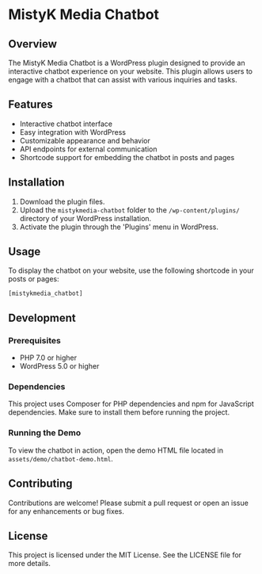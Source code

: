 # MistyK Media Chatbot

## Overview
The MistyK Media Chatbot is a WordPress plugin designed to provide an interactive chatbot experience on your website. This plugin allows users to engage with a chatbot that can assist with various inquiries and tasks.

## Features
- Interactive chatbot interface
- Easy integration with WordPress
- Customizable appearance and behavior
- API endpoints for external communication
- Shortcode support for embedding the chatbot in posts and pages

## Installation
1. Download the plugin files.
2. Upload the `mistykmedia-chatbot` folder to the `/wp-content/plugins/` directory of your WordPress installation.
3. Activate the plugin through the 'Plugins' menu in WordPress.

## Usage
To display the chatbot on your website, use the following shortcode in your posts or pages:
```
[mistykmedia_chatbot]
```

## Development
### Prerequisites
- PHP 7.0 or higher
- WordPress 5.0 or higher

### Dependencies
This project uses Composer for PHP dependencies and npm for JavaScript dependencies. Make sure to install them before running the project.

### Running the Demo
To view the chatbot in action, open the demo HTML file located in `assets/demo/chatbot-demo.html`.

## Contributing
Contributions are welcome! Please submit a pull request or open an issue for any enhancements or bug fixes.

## License
This project is licensed under the MIT License. See the LICENSE file for more details.